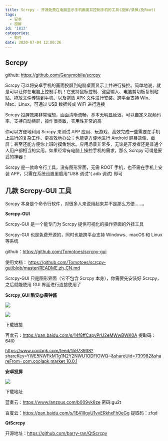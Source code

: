 ```yaml
---
title: Scrcpy - 开源免费在电脑显示手机画面并控制手机的工具(投屏/录屏/免Root)
tags:
  - 安卓
  - 投屏
id: '1813'
categories:
  - 软件
date: 2020-07-04 12:00:26
---
```


## Scrcpy

github: https://github.com/Genymobile/scrcpy

Scrcpy 可以将安卓手机的画面投屏到电脑桌面显示上并进行操控。简单地说，就是可以让你在电脑上控制手机！它支持鼠标控制、键盘输入、电脑剪切板复制粘贴、拖放文件传输到手机、以及拖放 APK 文件进行安装。跨平台支持 Win、Mac、Linux，可通过 USB 数据线或 WiFi 进行连接

Scrcpy 投屏效果非常理想，画面清晰流畅，基本无明显延迟，可以自定义视频码率，支持自动横屏，操作很灵敏，实用性非常的高

你可以方便地利用 Scrcpy 来测试 APP 应用、玩游戏、高效完成一些需要在手机上进行的复杂工作、更高效地办公；也能更方便地进行 Android 屏幕录像、截屏；甚至还能方便你上班时摸鱼划水。应用场景非常多，无论是开发者还是普通个人用户都相当的实用。如果经常有电脑上操控手机的需求，那么 Scrcpy 可谓是妥妥的神器！

Scrcpy 是一款命令行工具，没有图形界面，无需 ROOT 手机，也不需在手机上安装 APP，只需在系统设置里启用“USB 调试”( adb 调试) 即可

## 几款 Scrcpy-GUI 工具

Scrcpy 本身是个命令行软件，对很多人来说用起来并不是那么方便……。

**Scrcpy-GUI**

Scrcpy-GUI 是一个能专门为 Scrcpy 提供可视化的操作界面的外挂工具

Scrcpy-GUI 也是免费开源的，同时也能跨平台支持 Windows、macOS 和 Linux 等系统

github：https://github.com/Tomotoes/scrcpy-gui

使用文档： https://github.com/Tomotoes/scrcpy-gui/blob/master/README.zh_CN.md

Scrcpy-GUI 只是图形界面（它不包含 Scrcpy 本身），你需要先安装好 Scrcpy，之后就能使用 GUI 界面进行连接使用了

**Scrcpy_GUI 酷安@晨钟酱**

![](https://cdn.jsdelivr.net/gh/wqdygkd/my-script@img/img/20210102203423.png)

![](https://cdn.jsdelivr.net/gh/wqdygkd/my-script@img/img/20210102203440.png)

下载链接

百度云：https://pan.baidu.com/s/14f8ffCapvPrU2eMWwBWK0A 提取码：64l0

https://www.coolapk.com/feed/15973938?shareKey=YWE5NWFkMTg1N2Y2NWU1ODFlOWQ~&shareUid=739982&shareFrom=com.coolapk.market_10.0.1

**安卓投屏**

![](https://cdn.jsdelivr.net/gh/wqdygkd/my-script@img/img/20210102203457.png)

下载地址

蓝奏云：https://www.lanzous.com/b009vk8ze 密码:gu2t

百度云：https://pan.baidu.com/s/1E41IIgyU1vvERkhxFh0eGg 提取码：zfqd


**QtScrcpy**

开源地址：https://github.com/barry-ran/QtScrcpy
